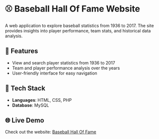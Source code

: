 # ⚾ Baseball Hall Of Fame Website

A web application to explore baseball statistics from 1936 to 2017. The site provides insights into player performance, team stats, and historical data analysis.

## 🌟 Features
- View and search player statistics from 1936 to 2017
- Team and player performance analysis over the years
- User-friendly interface for easy navigation

## 🔧 Tech Stack
- **Languages**: HTML, CSS, PHP
- **Database**: MySQL 

## 🌐 Live Demo
Check out the website: [Baseball Hall Of Fame](https://nwachukwuinnocentm.etowndb.com/)
